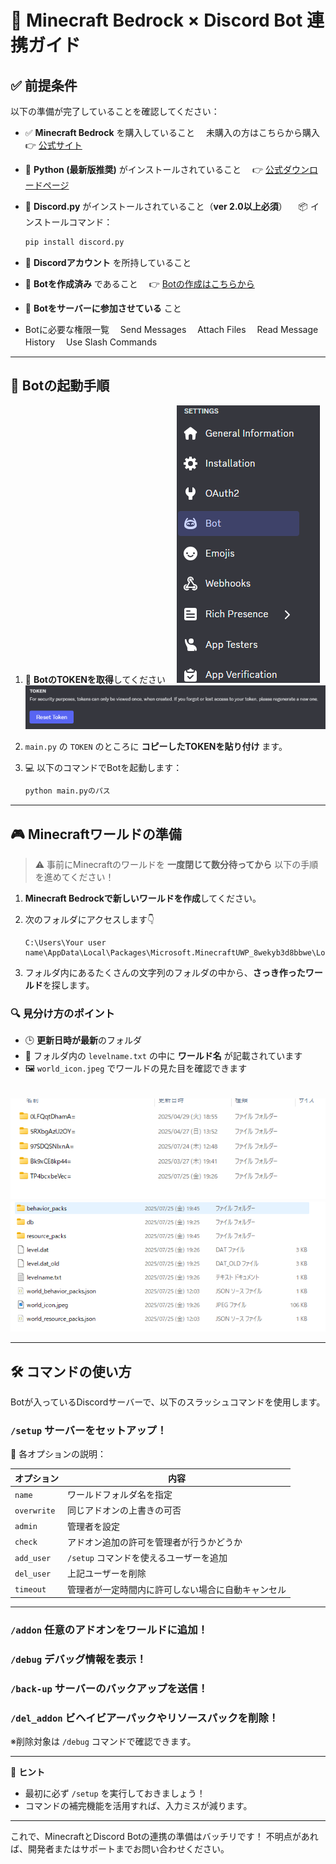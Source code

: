 # 🧱 Minecraft Bedrock × Discord Bot 連携ガイド

## ✅ 前提条件

以下の準備が完了していることを確認してください：

* ✅ **Minecraft Bedrock** を購入していること
  　未購入の方はこちらから購入👉 [公式サイト](https://www.minecraft.net/ja-jp/store/minecraft-deluxe-collection-pc?tabs=%7B%22details%22%3A0%7D)

* 🐍 **Python (最新版推奨)** がインストールされていること
  　👉 [公式ダウンロードページ](https://www.python.org/downloads/)

* 🤖 **Discord.py** がインストールされていること（**ver 2.0以上必須**）
  　📦 インストールコマンド：

  ```bash
  pip install discord.py
  ```

* 🪪 **Discordアカウント** を所持していること

* 🔧 **Botを作成済み** であること
  　👉 [Botの作成はこちらから](https://discord.com/developers/applications)

* 🧩 **Botをサーバーに参加させている** こと
* Botに必要な権限一覧
　Send Messages
　Attach Files
　Read Message History
　Use Slash Commands
---

## 🚀 Botの起動手順

1. 🔑 **BotのTOKENを取得**してください
   　![Bot Token取得手順1](pictures/Bot_Button.png)
   　![Bot Token取得手順2](pictures/reset_token.png)

2. `main.py` の `TOKEN` のところに **コピーしたTOKENを貼り付け** ます。

3. 💻 以下のコマンドでBotを起動します：

   ```bash
   python main.pyのパス
   ```

---

## 🎮 Minecraftワールドの準備

> ⚠️ 事前にMinecraftのワールドを **一度閉じて数分待ってから** 以下の手順を進めてください！

1. **Minecraft Bedrockで新しいワールドを作成**してください。

2. 次のフォルダにアクセスします👇

   ```
   C:\Users\Your user name\AppData\Local\Packages\Microsoft.MinecraftUWP_8wekyb3d8bbwe\LocalState\games\com.mojang\minecraftWorlds
   ```

3. フォルダ内にあるたくさんの文字列のフォルダの中から、**さっき作ったワールド**を探します。

### 🔍 見分け方のポイント

* 🕒 **更新日時が最新**のフォルダ
* 📄 フォルダ内の `levelname.txt` の中に **ワールド名** が記載されています
* 🖼️ `world_icon.jpeg` でワールドの見た目を確認できます

　![フォルダ確認手順](pictures/folder.png)
　![ワールド確認例](pictures/world_folder.png)

---

## 🛠️ コマンドの使い方

Botが入っているDiscordサーバーで、以下のスラッシュコマンドを使用します。

### `/setup` サーバーをセットアップ！

🔧 各オプションの説明：

| オプション       | 内容                        |
| ----------- | ------------------------- |
| `name`      | ワールドフォルダ名を指定              |
| `overwrite` | 同じアドオンの上書きの可否             |
| `admin`     | 管理者を設定                    |
| `check`     | アドオン追加の許可を管理者が行うかどうか      |
| `add_user`  | `/setup` コマンドを使えるユーザーを追加  |
| `del_user`  | 上記ユーザーを削除                 |
| `timeout`   | 管理者が一定時間内に許可しない場合に自動キャンセル |

---

### `/addon` 任意のアドオンをワールドに追加！

### `/debug` デバッグ情報を表示！

### `/back-up` サーバーのバックアップを送信！

### `/del_addon` ビヘイビアーパックやリソースパックを削除！

※削除対象は `/debug` コマンドで確認できます。

---

📌 **ヒント**

* 最初に必ず `/setup` を実行しておきましょう！
* コマンドの補完機能を活用すれば、入力ミスが減ります。

---

これで、MinecraftとDiscord Botの連携の準備はバッチリです！
不明点があれば、開発者またはサポートまでお問い合わせください。
